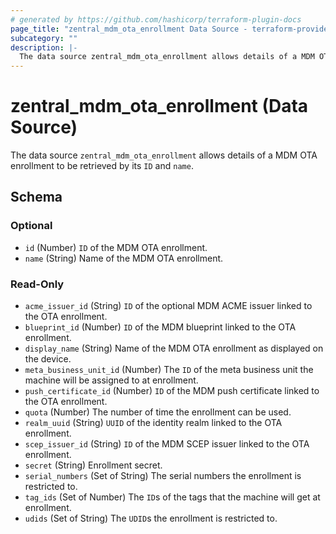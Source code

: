 ```yaml
---
# generated by https://github.com/hashicorp/terraform-plugin-docs
page_title: "zentral_mdm_ota_enrollment Data Source - terraform-provider-zentral"
subcategory: ""
description: |-
  The data source zentral_mdm_ota_enrollment allows details of a MDM OTA enrollment to be retrieved by its ID and name.
---
```


# zentral_mdm_ota_enrollment (Data Source)

The data source `zentral_mdm_ota_enrollment` allows details of a MDM OTA enrollment to be retrieved by its `ID` and `name`.



<!-- schema generated by tfplugindocs -->
## Schema

### Optional

- `id` (Number) `ID` of the MDM OTA enrollment.
- `name` (String) Name of the MDM OTA enrollment.

### Read-Only

- `acme_issuer_id` (String) `ID` of the optional MDM ACME issuer linked to the OTA enrollment.
- `blueprint_id` (Number) `ID` of the MDM blueprint linked to the OTA enrollment.
- `display_name` (String) Name of the MDM OTA enrollment as displayed on the device.
- `meta_business_unit_id` (Number) The `ID` of the meta business unit the machine will be assigned to at enrollment.
- `push_certificate_id` (Number) `ID` of the MDM push certificate linked to the OTA enrollment.
- `quota` (Number) The number of time the enrollment can be used.
- `realm_uuid` (String) `UUID` of the identity realm linked to the OTA enrollment.
- `scep_issuer_id` (String) `ID` of the MDM SCEP issuer linked to the OTA enrollment.
- `secret` (String) Enrollment secret.
- `serial_numbers` (Set of String) The serial numbers the enrollment is restricted to.
- `tag_ids` (Set of Number) The `ID`s of the tags that the machine will get at enrollment.
- `udids` (Set of String) The `UDID`s the enrollment is restricted to.
